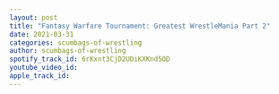 ```yaml
---
layout: post
title: "Fantasy Warfare Tournament: Greatest WrestleMania Part 2"
date: 2021-03-31
categories: scumbags-of-wrestling
author: scumbags-of-wrestling
spotify_track_id: 6rKxnt3CjD2UDiKXKnd5OD
youtube_video_id: 
apple_track_id: 
---
```

